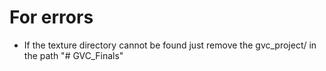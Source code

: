 # For errors

- If the texture directory cannot be found just remove the gvc_project/ in the path
"# GVC_Finals" 
